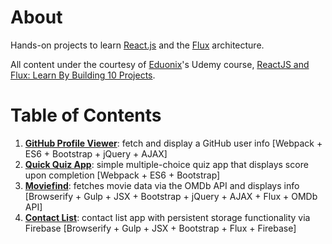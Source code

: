 # About

Hands-on projects to learn [React.js](https://facebook.github.io/react/) and the [Flux](https://facebook.github.io/flux/docs/overview.html) architecture.

All content under the courtesy of [Eduonix](https://www.eduonix.com/)'s Udemy course, [ReactJS and Flux: Learn By Building 10 Projects](https://www.udemy.com/reactjs-and-flux-learn-by-building-10-projects/).

# Table of Contents

1. [**GitHub Profile Viewer**](https://github.com/eddowh/react-github-profile-viewer/tree/master): fetch and display a GitHub user info [Webpack + ES6 + Bootstrap + jQuery + AJAX]
2. [**Quick Quiz App**](https://github.com/eddowh/react-quick-quiz-app/tree/master): simple multiple-choice quiz app that displays score upon completion [Webpack + ES6 + Bootstrap]
3. [**Moviefind**](https://github.com/eddowh/react-moviefind/tree/master): fetches movie data via the OMDb API and displays info [Browserify + Gulp + JSX + Bootstrap + jQuery + AJAX + Flux + OMDb API]
4. [**Contact List**](https://github.com/eddowh/react-contact-list/tree/master): contact list app with persistent storage functionality via Firebase [Browserify + Gulp + JSX + Bootstrap + Flux + Firebase]

